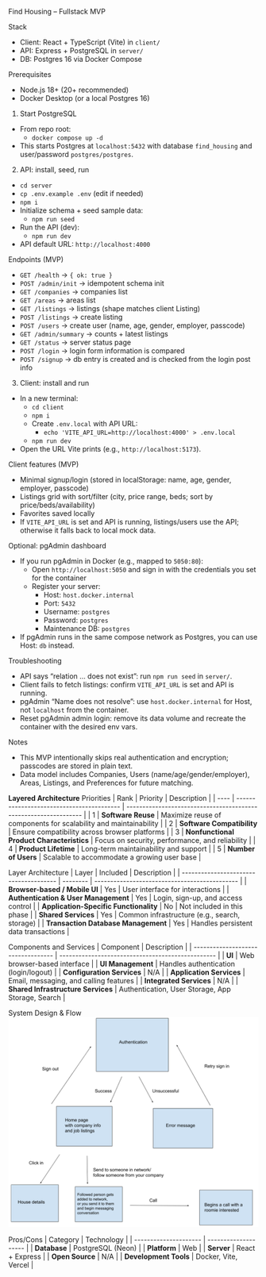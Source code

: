 Find Housing – Fullstack MVP

Stack
- Client: React + TypeScript (Vite) in `client/`
- API: Express + PostgreSQL in `server/`
- DB: Postgres 16 via Docker Compose

Prerequisites
- Node.js 18+ (20+ recommended)
- Docker Desktop (or a local Postgres 16)

1) Start PostgreSQL
- From repo root:
  - `docker compose up -d`
- This starts Postgres at `localhost:5432` with database `find_housing` and user/password `postgres/postgres`.

2) API: install, seed, run
- `cd server`
- `cp .env.example .env` (edit if needed)
- `npm i`
- Initialize schema + seed sample data:
  - `npm run seed`
- Run the API (dev):
  - `npm run dev`
- API default URL: `http://localhost:4000`

Endpoints (MVP)
- `GET /health` → `{ ok: true }`
- `POST /admin/init` → idempotent schema init
- `GET /companies` → companies list
- `GET /areas` → areas list
- `GET /listings` → listings (shape matches client Listing)
- `POST /listings` → create listing
- `POST /users` → create user (name, age, gender, employer, passcode)
- `GET /admin/summary` → counts + latest listings
- `GET /status` → server status page
- `POST /login` → login form information is compared
- `POST /signup` → db entry is created and is checked from the login post info

3) Client: install and run
- In a new terminal:
  - `cd client`
  - `npm i`
  - Create `.env.local` with API URL:
    - `echo 'VITE_API_URL=http://localhost:4000' > .env.local`
  - `npm run dev`
- Open the URL Vite prints (e.g., `http://localhost:5173`).

Client features (MVP)
- Minimal signup/login (stored in localStorage: name, age, gender, employer, passcode)
- Listings grid with sort/filter (city, price range, beds; sort by price/beds/availability)
- Favorites saved locally
- If `VITE_API_URL` is set and API is running, listings/users use the API; otherwise it falls back to local mock data.

Optional: pgAdmin dashboard
- If you run pgAdmin in Docker (e.g., mapped to `5050:80`):
  - Open `http://localhost:5050` and sign in with the credentials you set for the container
  - Register your server:
    - Host: `host.docker.internal`
    - Port: `5432`
    - Username: `postgres`
    - Password: `postgres`
    - Maintenance DB: `postgres`
- If pgAdmin runs in the same compose network as Postgres, you can use Host: `db` instead.

Troubleshooting
- API says “relation ... does not exist”: run `npm run seed` in `server/`.
- Client fails to fetch listings: confirm `VITE_API_URL` is set and API is running.
- pgAdmin “Name does not resolve”: use `host.docker.internal` for Host, not `localhost` from the container.
- Reset pgAdmin admin login: remove its data volume and recreate the container with the desired env vars.

Notes
- This MVP intentionally skips real authentication and encryption; passcodes are stored in plain text.
- Data model includes Companies, Users (name/age/gender/employer), Areas, Listings, and Preferences for future matching.

**Layered Architecture**
Priorities
| Rank | Priority                                  | Description                                                      |
| ---- | ----------------------------------------- | ---------------------------------------------------------------- |
| 1    | **Software Reuse**                        | Maximize reuse of components for scalability and maintainability |
| 2    | **Software Compatibility**                | Ensure compatibility across browser platforms                    |
| 3    | **Nonfunctional Product Characteristics** | Focus on security, performance, and reliability                  |
| 4    | **Product Lifetime**                      | Long-term maintainability and support                            |
| 5    | **Number of Users**                       | Scalable to accommodate a growing user base                      |

Layer Architecture
| Layer                                  | Included | Description                                   |
| -------------------------------------- | -------- | --------------------------------------------- |
| **Browser-based / Mobile UI**          | Yes        | User interface for interactions               |
| **Authentication & User Management**   | Yes        | Login, sign-up, and access control            |
| **Application-Specific Functionality** | No        | Not included in this phase                    |
| **Shared Services**                    | Yes        | Common infrastructure (e.g., search, storage) |
| **Transaction Database Management**    | Yes        | Handles persistent data transactions          |

Components and Services
| Component                          | Description                                       |
| ---------------------------------- | ------------------------------------------------- |
| **UI**                             | Web browser-based interface                       |
| **UI Management**                  | Handles authentication (login/logout)             |
| **Configuration Services**         | N/A                                               |
| **Application Services**           | Email, messaging, and calling features            |
| **Integrated Services**            | N/A                                               |
| **Shared Infrastructure Services** | Authentication, User Storage, App Storage, Search |

System Design & Flow
![alt text](image.png)

Pros/Cons
| Category              | Technology           |
| --------------------- | -------------------- |
| **Database**          | PostgreSQL (Neon)    |
| **Platform**          | Web                  |
| **Server**            | React + Express      |
| **Open Source**       | N/A                  |
| **Development Tools** | Docker, Vite, Vercel |
